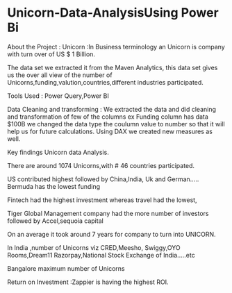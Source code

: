 # Unicorn-Data-AnalysisUsing Power Bi

About the Project :
Unicorn :In Business terminology an Unicorn is company with turn over of US $ 1 Billion.

The data set we extracted it from the Maven Analytics,
this data set gives us the over all view of the number of Unicorns,funding,valution,countries,different industries participated.

Tools Used : Power Query,Power BI

Data Cleaning and transforming :
We extracted the data and did cleaning and transformation of few of the columns ex Funding column has data $100B we changed the data type the coulumn value to number so that it will help us for future calculations.
Using DAX we created new measures as well.


Key findings Unicorn data Analysis.

There are around 1074 Unicorns,with # 46 countries participated.

US contributed highest followed by China,India, Uk and German..... Bermuda has the lowest funding

Fintech had the highest investment whereas travel had the lowest,

Tiger Global Management company had the more number of investors followed by Accel,sequoia capital

On an average it took around 7 years for company to turn into UNICORN.

In India ,number of Unicorns viz  CRED,Meesho, Swiggy,OYO Rooms,Dream11 Razorpay,National Stock Exchange of India.....etc

Bangalore maximum number of Unicorns

Return on Investment :Zappier is having the highest ROI.










